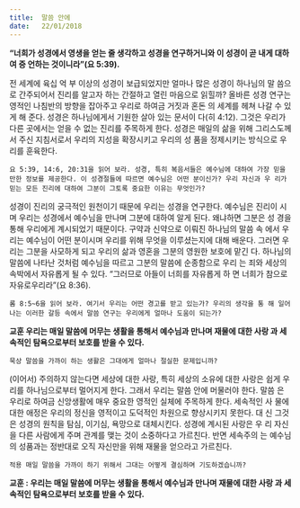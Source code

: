```yaml
---
title:  말씀 안에
date:   22/01/2018
---
```


**“너희가 성경에서 영생을 얻는 줄 생각하고 성경을 연구하거니와 이 성경이 곧 내게 대하여 증 언하는 것이니라”(요 5:39).**

전 세계에 육십 억 부 이상의 성경이 보급되었지만 얼마나 많은 성경이 하나님의 말 씀으로 간주되어서 진리를 알고자 하는 간절하고 열린 마음으로 읽힐까? 올바른 성경 연구는 영적인 나침반의 방향을 잡아주고 우리로 하여금 거짓과 혼돈 의 세계를 헤쳐 나갈 수 있게 해 준다. 성경은 하나님에게서 기원한 살아 있는 문서이 다(히 4:12). 그것은 우리가 다른 곳에서는 얻을 수 없는 진리를 주목하게 한다. 성경은 매일의 삶을 위해 그리스도께서 주신 지침서로서 우리의 지성을 확장시키고 우리의 성 품을 정제시키는 방식으로 우리를 훈육한다. 

`요 5:39, 14:6, 20:31을 읽어 보라. 성경, 특히 복음서들은 예수님에 대하여 가장 믿을 만한 정보를 제공한다. 이 성경절들에 따르면 예수님은 어떤 분이신가? 우리 자신과 우 리가 믿는 모든 진리에 대하여 그분이 그토록 중요한 이유는 무엇인가?` 

성경이 진리의 궁극적인 원천이기 때문에 우리는 성경을 연구한다. 예수님은 진리이 시며 우리는 성경에서 예수님을 만나며 그분에 대하여 알게 된다. 왜냐하면 그분은 성 경을 통해 우리에게 계시되었기 때문이다. 구약과 신약으로 이뤄진 하나님의 말씀 속 에서 우리는 예수님이 어떤 분이시며 우리를 위해 무엇을 이루셨는지에 대해 배운다. 그러면 우리는 그분을 사모하게 되고 우리의 삶과 영혼을 그분의 영원한 보호에 맡긴 다. 하나님의 말씀에 나타난 것처럼 예수님을 따르고 그분의 말씀에 순종함으로 우리 는 죄와 세상의 속박에서 자유롭게 될 수 있다. “그러므로 아들이 너희를 자유롭게 하 면 너희가 참으로 자유로우리라”(요 8:36). 

`롬 8:5~6을 읽어 보라. 여기서 우리는 어떤 경고를 받고 있는가? 우리의 생각을 통 해 일어나는 이러한 갈등 속에서 말씀 연구는 우리에게 얼마나 도움이 되는가?` 

**교훈 우리는 매일 말씀에 머무는 생활을 통해서 예수님과 만나며 재물에 대한 사랑 과 세속적인 탐욕으로부터 보호를 받을 수 있다.**

`묵상 말씀을 가까이 하는 생활은 그대에게 얼마나 절실한 문제입니까?`

(이어서) 주의하지 않는다면 세상에 대한 사랑, 특히 세상의 소유에 대한 사랑은 쉽게 우리를 하나님으로부터 멀어지게 한다. 그래서 우리는 말씀 안에 머물러야 한다. 말씀 은 우리로 하여금 신앙생활에 매우 중요한 영적인 실체에 주목하게 한다. 세속적인 사 물에 대한 애정은 우리의 정신을 영적이고 도덕적인 차원으로 향상시키지 못한다. 대 신 그것은 성경의 원칙을 탐심, 이기심, 욕망으로 대체시킨다. 성경에 계시된 사랑은 우 리 자신을 다른 사람에게 주며 관계를 맺는 것이 소중하다고 가르친다. 반면 세속주의 는 예수님의 성품과는 정반대로 오직 자신만을 위해 재물을 얻으라고 가르친다. 

`적용 매일 말씀을 가까이 하기 위해서 그대는 어떻게 결심하며 기도하겠습니까?`


**교훈 : 우리는 매일 말씀에 머무는 생활을 통해서 예수님과 만나며 재물에 대한 사랑 과 세속적인 탐욕으로부터 보호를 받을 수 있다.**
